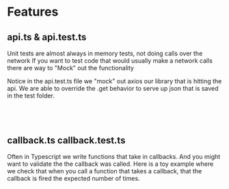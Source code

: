 # Features

## api.ts & api.test.ts

Unit tests are almost always in memory tests, not doing calls over the network
If you want to test code that would usually make a network calls there are way to "Mock" out the functionality

Notice in the api.test.ts file we "mock" out axios our library that is hitting the api. We are able to override the .get behavior to serve up json that is saved in the test folder.
<br>

&nbsp;
&nbsp;
---
## callback.ts callback.test.ts

Often in Typescript we write functions that take in callbacks. And you might want to validate the the callback was called.
Here is a toy example where we check that when you call a function that takes a callback, that the callback is fired the expected number of times.

